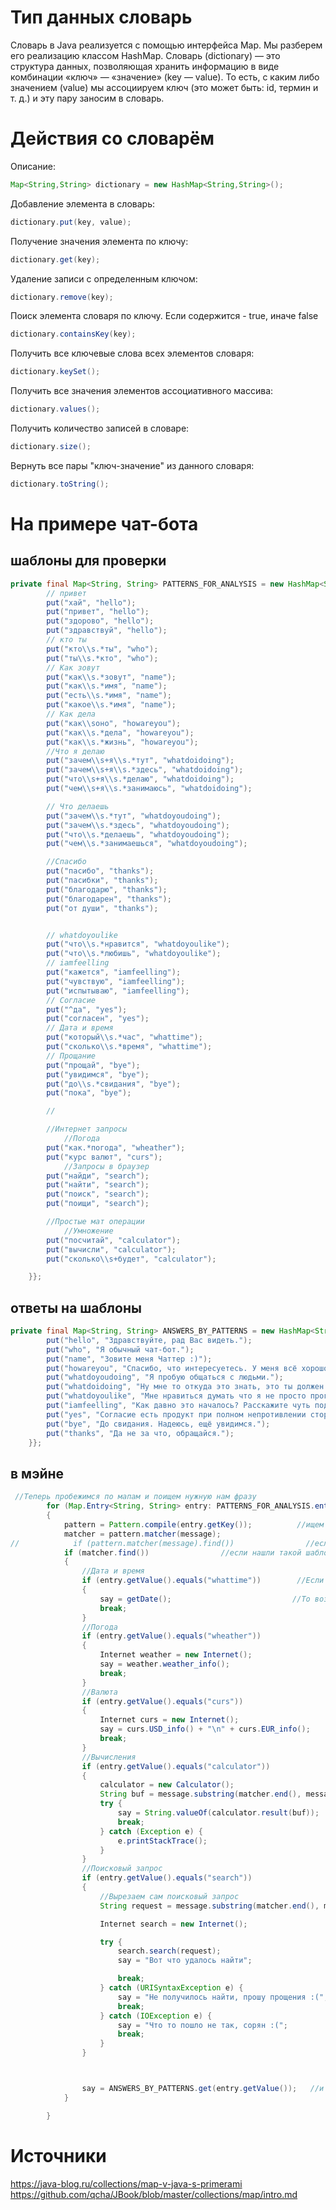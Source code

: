 # Тип данных словарь
Словарь в Java реализуется с помощью интерфейса Map. Мы разберем его реализацию классом HashMap. 
Словарь (dictionary) — это структура данных, позволяющая хранить информацию в виде комбинации «ключ» — «значение» (key — value). То есть, с каким либо значением (value) мы ассоциируем ключ (это может быть: id, термин и т. д.) и эту пару заносим в словарь.

# Действия со словарём
Описание:
```Java
Map<String,String> dictionary = new HashMap<String,String>();
```

Добавление элемента в словарь:
```Java
dictionary.put(key, value);
```
Получение значения элемента по ключу:
```Java
dictionary.get(key);
```
Удаление записи с определенным ключом:
```Java
dictionary.remove(key);
```
Поиск элемента словаря по ключу. Если содержится - true, иначе false
```Java
dictionary.containsKey(key);
```
Получить все ключевые слова всех элементов словаря:
```Java
dictionary.keySet();
```
Получить все значения элементов ассоциативного массива:
```Java
dictionary.values();
```
Получить количество записей в словаре:
```Java
dictionary.size();
```
Вернуть все пары "ключ-значение" из данного словаря:
```Java
dictionary.toString();
```

# На примере чат-бота
## шаблоны для проверки
```Java
private final Map<String, String> PATTERNS_FOR_ANALYSIS = new HashMap<String, String>() {{  //Шаблоны для анализа
        // привет
        put("хай", "hello");
        put("привет", "hello");
        put("здорово", "hello");
        put("здравствуй", "hello");
        // кто ты
        put("кто\\s.*ты", "who");
        put("ты\\s.*кто", "who");
        // Как зовут
        put("как\\s.*зовут", "name");
        put("как\\s.*имя", "name");
        put("есть\\s.*имя", "name");
        put("какое\\s.*имя", "name");
        // Как дела
        put("как\\sоно", "howareyou");
        put("как\\s.*дела", "howareyou");
        put("как\\s.*жизнь", "howareyou");
        //Что я делаю
        put("зачем\\s+я\\s.*тут", "whatdoidoing");
        put("зачем\\s+я\\s.*здесь", "whatdoidoing");
        put("что\\s+я\\s.*делаю", "whatdoidoing");
        put("чем\\s+я\\s.*занимаюсь", "whatdoidoing");

        // Что делаешь
        put("зачем\\s.*тут", "whatdoyoudoing");
        put("зачем\\s.*здесь", "whatdoyoudoing");
        put("что\\s.*делаешь", "whatdoyoudoing");
        put("чем\\s.*занимаешься", "whatdoyoudoing");

        //Спасибо
        put("пасибо", "thanks");
        put("пасибки", "thanks");
        put("благодарю", "thanks");
        put("благодарен", "thanks");
        put("от души", "thanks");


        // whatdoyoulike
        put("что\\s.*нравится", "whatdoyoulike");
        put("что\\s.*любишь", "whatdoyoulike");
        // iamfeelling
        put("кажется", "iamfeelling");
        put("чувствую", "iamfeelling");
        put("испытываю", "iamfeelling");
        // Согласие
        put("^да", "yes");
        put("согласен", "yes");
        // Дата и время
        put("который\\s.*час", "whattime");
        put("сколько\\s.*время", "whattime");
        // Прощание
        put("прощай", "bye");
        put("увидимся", "bye");
        put("до\\s.*свидания", "bye");
        put("пока", "bye");

        //

        //Интернет запросы
            //Погода
        put("как.*погода", "wheather");
        put("курс валют", "curs");
            //Запросы в браузер
        put("найди", "search");
        put("найти", "search");
        put("поиск", "search");
        put("поищи", "search");

        //Простые мат операции
            //Умножение
        put("посчитай", "calculator");
        put("вычисли", "calculator");
        put("сколько\\s+будет", "calculator");

    }};
```

## ответы на шаблоны
```Java
private final Map<String, String> ANSWERS_BY_PATTERNS = new HashMap<String, String>() {{    //Ответы по ключам
        put("hello", "Здравствуйте, рад Вас видеть.");
        put("who", "Я обычный чат-бот.");
        put("name", "Зовите меня Чаттер :)");
        put("howareyou", "Спасибо, что интересуетесь. У меня всё хорошо.");
        put("whatdoyoudoing", "Я пробую общаться с людьми.");
        put("whatdoidoing", "Ну мне то откуда это знать, это ты должен спросить у себя самого.");
        put("whatdoyoulike", "Мне нравиться думать что я не просто программа.");
        put("iamfeelling", "Как давно это началось? Расскажите чуть подробнее.");
        put("yes", "Согласие есть продукт при полном непротивлении сторон.");
        put("bye", "До свидания. Надеюсь, ещё увидимся.");
        put("thanks", "Да не за что, обращайся.");
    }};
```
## в мэйне
```Java
 //Теперь пробежимся по мапам и поищем нужную нам фразу
        for (Map.Entry<String, String> entry: PATTERNS_FOR_ANALYSIS.entrySet())
        {
            pattern = Pattern.compile(entry.getKey());          //ищем нужный нам шаблон
            matcher = pattern.matcher(message);
//            if (pattern.matcher(message).find())                //если нашли такой шаблон
            if (matcher.find())                //если нашли такой шаблон
            {
                //Дата и время
                if (entry.getValue().equals("whattime"))        //Если запрос был на время
                {
                    say = getDate();                           //То возвращаем время
                    break;
                }
                //Погода
                if (entry.getValue().equals("wheather"))
                {
                    Internet weather = new Internet();
                    say = weather.weather_info();
                    break;
                }
                //Валюта
                if (entry.getValue().equals("curs"))
                {
                    Internet curs = new Internet();
                    say = curs.USD_info() + "\n" + curs.EUR_info();
                    break;
                }
                //Вычисления
                if (entry.getValue().equals("calculator"))
                {
                    calculator = new Calculator();
                    String buf = message.substring(matcher.end(), message.length());
                    try {
                        say = String.valueOf(calculator.result(buf));
                        break;
                    } catch (Exception e) {
                        e.printStackTrace();
                    }
                }
                //Поисковый запрос
                if (entry.getValue().equals("search"))
                {
                    //Вырезаем сам поисковый запрос
                    String request = message.substring(matcher.end(), message.length());

                    Internet search = new Internet();

                    try {
                        search.search(request);
                        say = "Вот что удалось найти";

                        break;
                    } catch (URISyntaxException e) {
                        say = "Не получилось найти, прошу прощения :(";
                        break;
                    } catch (IOException e) {
                        say = "Что то пошло не так, сорян :(";
                        break;
                    }
                }



                say = ANSWERS_BY_PATTERNS.get(entry.getValue());   //и обращаемся по найденному к ответам
            }

        }
```

# Источники
https://java-blog.ru/collections/map-v-java-s-primerami  
https://github.com/qcha/JBook/blob/master/collections/map/intro.md
